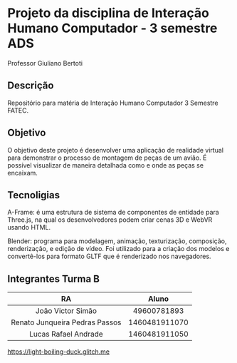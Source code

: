 # Projeto da disciplina de Interação Humano Computador - 3 semestre ADS
Professor Giuliano Bertoti

## Descrição
Repositório para matéria de Interação Humano Computador 3 Semestre FATEC.

## Objetivo
O objetivo deste projeto é desenvolver uma aplicação de realidade virtual para demonstrar o processo de montagem de peças de um avião. É possível visualizar de maneira detalhada como e onde as peças se encaixam.

## Tecnoligias
A-Frame: é uma estrutura de sistema de componentes de entidade para Three.js, na qual os desenvolvedores podem criar cenas 3D e WebVR usando HTML.

Blender: programa para modelagem, animação, texturização, composição, renderização, e edição de vídeo. Foi utilizado para a criação dos modelos e convertê-los para formato GLTF que é renderizado nos navegadores.


## Integrantes Turma B
|RA|Aluno|
|:-----------:|:-----------------:|
|João Victor Simão|49600781893| 
|Renato Junqueira Pedras Passos|1460481911070|
|Lucas Rafael Andrade|1460481911050|


https://light-boiling-duck.glitch.me
